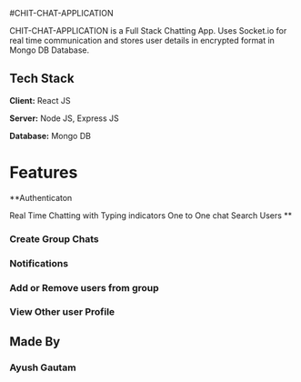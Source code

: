 
#CHIT-CHAT-APPLICATION

CHIT-CHAT-APPLICATION is a Full Stack Chatting App.
Uses Socket.io for real time communication and stores user details in encrypted format in Mongo DB Database.
## Tech Stack

**Client:** React JS

**Server:** Node JS, Express JS

**Database:** Mongo DB
  
# Features

**Authenticaton

  Real Time Chatting with Typing indicators
  One to One chat
  Search Users **
### Create Group Chats
### Notifications 
### Add or Remove users from group
### View Other user Profile
## Made By
### Ayush Gautam



  
